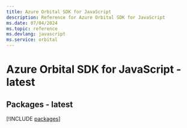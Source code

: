 ```yaml
---
title: Azure Orbital SDK for JavaScript
description: Reference for Azure Orbital SDK for JavaScript
ms.date: 07/04/2024
ms.topic: reference
ms.devlang: javascript
ms.service: orbital
---
```

# Azure Orbital SDK for JavaScript - latest
## Packages - latest
[!INCLUDE [packages](orbital-index.md)]